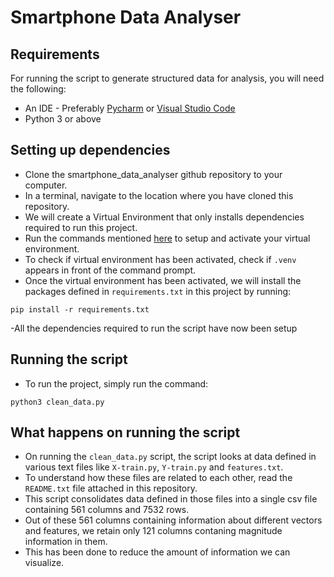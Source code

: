 # Smartphone Data Analyser

## Requirements

For running the script to generate structured data for analysis, you will need the following:

- An IDE - Preferably [Pycharm](https://www.jetbrains.com/pycharm/download/) or [Visual Studio Code](https://www.jetbrains.com/pycharm/download/)
- Python 3 or above

## Setting up dependencies

- Clone the smartphone_data_analyser github repository to your computer.
- In a terminal, navigate to the location where you have cloned this repository.
- We will create a Virtual Environment that only installs dependencies required to run this project.
- Run the commands mentioned [here](https://docs.python.org/3/library/venv.html#module-venv) to setup and activate your virtual environment.
- To check if virtual environment has been activated, check if `.venv` appears in front of the command prompt.
- Once the virtual environment has been activated, we will install the packages defined in `requirements.txt` in this project by running:
```
pip install -r requirements.txt
```

-All the dependencies required to run the script have now been setup

## Running the script

- To run the project, simply run the command:
```
python3 clean_data.py
```

## What happens on running the script

- On running the `clean_data.py` script, the script looks at data defined in various text files like `X-train.py`, `Y-train.py` and `features.txt`.
- To understand how these files are related to each other, read the `README.txt` file attached in this repository.
- This script consolidates data defined in those files into a single csv file containing 561 columns and 7532 rows.
- Out of these 561 columns containing information about different vectors and features, we retain only 121 columns contaning magnitude information in them.
- This has been done to reduce the amount of information we can visualize.

